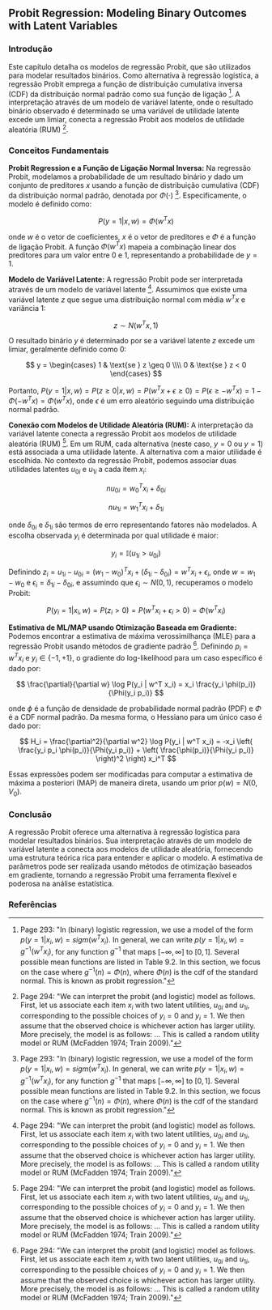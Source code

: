 ## Probit Regression: Modeling Binary Outcomes with Latent Variables

### Introdução
Este capítulo detalha os modelos de regressão Probit, que são utilizados para modelar resultados binários. Como alternativa à regressão logística, a regressão Probit emprega a função de distribuição cumulativa inversa (CDF) da distribuição normal padrão como sua função de ligação [^293]. A interpretação através de um modelo de variável latente, onde o resultado binário observado é determinado se uma variável de utilidade latente excede um limiar, conecta a regressão Probit aos modelos de utilidade aleatória (RUM) [^294].

### Conceitos Fundamentais

**Probit Regression e a Função de Ligação Normal Inversa:** Na regressão Probit, modelamos a probabilidade de um resultado binário $y$ dado um conjunto de preditores $x$ usando a função de distribuição cumulativa (CDF) da distribuição normal padrão, denotada por $\Phi(\cdot)$ [^293]. Especificamente, o modelo é definido como:

$$ P(y = 1 | x, w) = \Phi(w^T x) $$

onde $w$ é o vetor de coeficientes, $x$ é o vetor de preditores e $\Phi$ é a função de ligação Probit.  A função $\Phi(w^T x)$ mapeia a combinação linear dos preditores para um valor entre 0 e 1, representando a probabilidade de $y = 1$.

**Modelo de Variável Latente:** A regressão Probit pode ser interpretada através de um modelo de variável latente [^294]. Assumimos que existe uma variável latente $z$ que segue uma distribuição normal com média $w^T x$ e variância 1:

$$ z \sim N(w^T x, 1) $$

O resultado binário $y$ é determinado por se a variável latente $z$ excede um limiar, geralmente definido como 0:

$$ y = \begin{cases} 1 & \text{se } z \geq 0 \\\\ 0 & \text{se } z < 0 \end{cases} $$

Portanto, $P(y = 1 | x, w) = P(z \geq 0 | x, w) = P(w^T x + \epsilon \geq 0) = P(\epsilon \geq -w^T x) = 1 - \Phi(-w^T x) = \Phi(w^T x)$, onde $\epsilon$ é um erro aleatório seguindo uma distribuição normal padrão.

**Conexão com Modelos de Utilidade Aleatória (RUM):** A interpretação da variável latente conecta a regressão Probit aos modelos de utilidade aleatória (RUM) [^294]. Em um RUM, cada alternativa (neste caso, $y = 0$ ou $y = 1$) está associada a uma utilidade latente. A alternativa com a maior utilidade é escolhida. No contexto da regressão Probit, podemos associar duas utilidades latentes $u_{0i}$ e $u_{1i}$ a cada item $x_i$:

$$nu_{0i} = w_0^T x_i + \delta_{0i}$$

$$nu_{1i} = w_1^T x_i + \delta_{1i}$$

onde $\delta_{0i}$ e $\delta_{1i}$ são termos de erro representando fatores não modelados. A escolha observada $y_i$ é determinada por qual utilidade é maior:

$$ y_i = \mathbb{I}(u_{1i} > u_{0i}) $$

Definindo $z_i = u_{1i} - u_{0i} = (w_1 - w_0)^T x_i + (\delta_{1i} - \delta_{0i}) = w^T x_i + \epsilon_i$, onde $w = w_1 - w_0$ e $\epsilon_i = \delta_{1i} - \delta_{0i}$, e assumindo que $\epsilon_i \sim N(0, 1)$, recuperamos o modelo Probit:

$$ P(y_i = 1 | x_i, w) = P(z_i > 0) = P(w^T x_i + \epsilon_i > 0) = \Phi(w^T x_i) $$

**Estimativa de ML/MAP usando Otimização Baseada em Gradiente:** Podemos encontrar a estimativa de máxima verossimilhança (MLE) para a regressão Probit usando métodos de gradiente padrão [^294]. Definindo $p_i = w^T x_i$ e $y_i \in \{-1, +1\}$, o gradiente do log-likelihood para um caso específico é dado por:

$$ \frac{\partial}{\partial w} \log P(y_i | w^T x_i) = x_i \frac{y_i \phi(p_i)}{\Phi(y_i p_i)} $$

onde $\phi$ é a função de densidade de probabilidade normal padrão (PDF) e $\Phi$ é a CDF normal padrão. Da mesma forma, o Hessiano para um único caso é dado por:

$$ H_i = \frac{\partial^2}{\partial w^2} \log P(y_i | w^T x_i) = -x_i \left( \frac{y_i p_i \phi(p_i)}{\Phi(y_i p_i)} + \left( \frac{\phi(p_i)}{\Phi(y_i p_i)} \right)^2 \right) x_i^T $$

Essas expressões podem ser modificadas para computar a estimativa de máxima a posteriori (MAP) de maneira direta, usando um prior $p(w) = N(0, V_0)$.

### Conclusão
A regressão Probit oferece uma alternativa à regressão logística para modelar resultados binários. Sua interpretação através de um modelo de variável latente a conecta aos modelos de utilidade aleatória, fornecendo uma estrutura teórica rica para entender e aplicar o modelo. A estimativa de parâmetros pode ser realizada usando métodos de otimização baseados em gradiente, tornando a regressão Probit uma ferramenta flexível e poderosa na análise estatística.

### Referências
[^293]: Page 293: "In (binary) logistic regression, we use a model of the form $p(y = 1|x_i, w) = sigm(w^T x_i)$. In general, we can write $p(y = 1|x_i, w) = g^{-1}(w^T x_i)$, for any function $g^{-1}$ that maps $[-\infty, \infty]$ to $[0, 1]$. Several possible mean functions are listed in Table 9.2. In this section, we focus on the case where $g^{-1}(n) = \Phi(n)$, where $\Phi(n)$ is the cdf of the standard normal. This is known as probit regression."
[^294]: Page 294: "We can interpret the probit (and logistic) model as follows. First, let us associate each item $x_i$ with two latent utilities, $u_{0i}$ and $u_{1i}$, corresponding to the possible choices of $y_i = 0$ and $y_i = 1$. We then assume that the observed choice is whichever action has larger utility. More precisely, the model is as follows: ... This is called a random utility model or RUM (McFadden 1974; Train 2009)."
<!-- END -->
